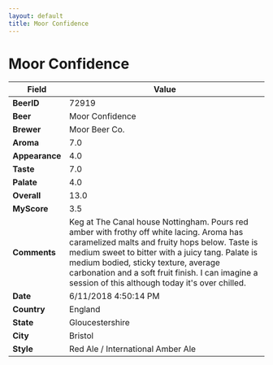 ```yaml
---
layout: default
title: Moor Confidence
---
```


# Moor Confidence

| Field         | Value     |
|---------------|-----------|
| **BeerID** | 72919 |
| **Beer** | Moor Confidence |
| **Brewer** | Moor Beer Co. |
| **Aroma** | 7.0 |
| **Appearance** | 4.0 |
| **Taste** | 7.0 |
| **Palate** | 4.0 |
| **Overall** | 13.0 |
| **MyScore** | 3.5 |
| **Comments** | Keg at The Canal house Nottingham. Pours red amber with frothy off white lacing. Aroma has caramelized malts and fruity hops below. Taste is medium sweet to bitter with a juicy tang. Palate is medium bodied, sticky texture, average carbonation and a soft fruit finish. I can imagine a session of this although today it&#39;s over chilled. |
| **Date** | 6/11/2018 4:50:14 PM |
| **Country** | England |
| **State** | Gloucestershire |
| **City** | Bristol |
| **Style** | Red Ale / International Amber Ale |
